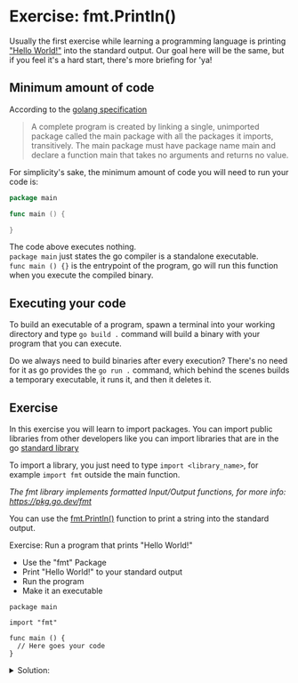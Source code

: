 # Exercise: fmt.Println()

Usually the first exercise while learning a programming language is printing ["Hello World!"](https://en.wikipedia.org/wiki/%22Hello,_World!%22_program) into the standard output. Our goal here will be the same, but if you feel it's a hard start, there's more briefing for 'ya!

## Minimum amount of code

According to the [golang specification](https://go.dev/ref/spec#Program_execution)
> A complete program is created by linking a single, unimported package called the main package with all the packages it imports, transitively. The main package must have package name main and declare a function main that takes no arguments and returns no value.

For simplicity's sake, the minimum amount of code you will need to run your code is:

```go
package main

func main () {

}
```

The code above executes nothing.  
`package main` just states the go compiler is a standalone executable.  
`func main () {}` is the entrypoint of the program, go will run this function when you execute the compiled binary.  

## Executing your code

To build an executable of a program, spawn a terminal into your working directory and type `go build .` command will build a binary with your program that you can execute.

Do we always need to build binaries after every execution?
There's no need for it as go provides the `go run .` command, which behind the scenes builds a temporary executable, it runs it, and then it deletes it.

## Exercise

In this exercise you will learn to import packages. You can import public libraries from other developers like you can import libraries that are in the go [standard library](https://pkg.go.dev/std)

To import a library, you just need to type `import <library_name>`, for example `import fmt` outside the main function.

*The fmt library implements formatted Input/Output functions, for more info: https://pkg.go.dev/fmt*

You can use the [fmt.Println()](https://pkg.go.dev/fmt#Println) function to print a string into the standard output.

Exercise: Run a program that prints "Hello World!"

- Use the "fmt" Package
- Print "Hello World!" to your standard output
- Run the program
- Make it an executable

```golang
package main

import "fmt"

func main () {
  // Here goes your code
}
```

<details>
<summary> Solution: </summary>

```golang
package main

import "fmt"

func main () {
	fmt.Println("Hello World!")
}

// To run the program:
// - go run solution.go

// To build an executable file
// - go build solution.go
```

</details>
